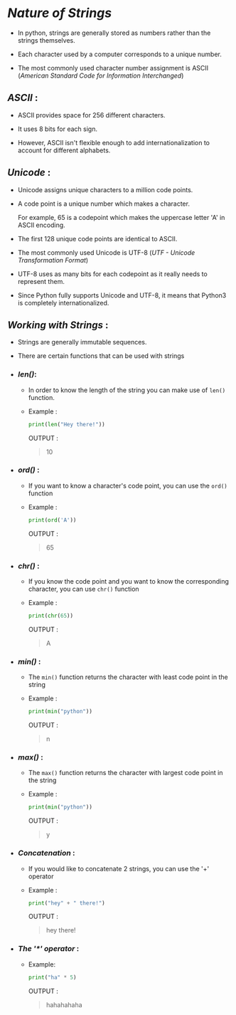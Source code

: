 _Nature of Strings_
==
- In python, strings are generally stored as numbers rather than the strings themselves.

- Each character used by a computer corresponds to a unique number.

- The most commonly used character number assignment is ASCII (_American Standard Code for Information Interchanged_)

## _ASCII_ :

- ASCII provides space for 256 different characters. 

- It uses 8 bits for each sign.

- However, ASCII isn't flexible enough to add internationalization to account for different alphabets.

## _Unicode_ :


- Unicode assigns unique characters to a million code points.

- A code point is a unique number which makes a character.

    For example, 65 is a codepoint which makes the uppercase letter 'A' in ASCII encoding.

- The first 128 unique code points are identical to ASCII.

- The most commonly used Unicode is UTF-8 (_UTF - Unicode Transformation Format_)

- UTF-8 uses as many bits for each codepoint as it really needs to represent them.

- Since Python fully supports Unicode and UTF-8, it means that Python3 is completely internationalized.

## _Working with Strings_ :
- Strings are generally immutable sequences.

- There are certain functions that can be used with strings

- ### _len()_:    
    - In order to know the length of the string you can make use of `len()` function.

    - Example :

        ```python
        print(len("Hey there!"))
        ```

        OUTPUT :
        > 10

- ### _ord()_ :
    - If you want to know a character's code point, you can use the `ord()` function

    - Example :

        ```python
        print(ord('A'))
        ```

        OUTPUT :
        > 65

- ### _chr()_ :
    - If you know the code point and you want to know the corresponding character, you can use `chr()` function

    - Example :

        ```python
        print(chr(65))
        ```

        OUTPUT :
        > A

- ### _min()_ :

    - The `min()` function returns the character with least code point in the string

    - Example :

        ```python
        print(min("python"))
        ```
        OUTPUT :
        > n

- ### _max()_ :

    - The `max()` function returns the character with largest code point in the string

    - Example :

        ```python
        print(min("python"))
        ```
        OUTPUT :
        > y

- ### _Concatenation_ :

    - If you would like to concatenate 2 strings, you can use the '+' operator

    - Example :

        ```python
        print("hey" + " there!")
        ```

        OUTPUT :
        > hey there!

- ### _The '*' operator_ :

    - Example:
    
        ```python
        print("ha" * 5)
        ```

        OUTPUT :
        > hahahahaha




    